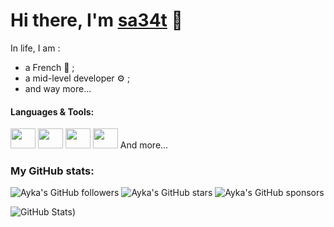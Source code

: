 # Hi there, I'm [sa34t](perfhost.fr 'Fuyza\'s Discord profile') 👀

In life, I am :
- a French 🥐 ;
- a mid-level developer ⚙️ ;
- and way more...
#### Languages & Tools:

<a title="JavaScript" href="https://developer.mozilla.org/docs/Web/JavaScript"><img height="32" width="32" src="https://cdn.simpleicons.org/javascript" style="width:40px" /></a>
<a title="NodeJS" href="https://nodejs.org/en/learn/getting-started/introduction-to-nodejs"><img height="32" width="32" src="https://cdn.simpleicons.org/node.js" style="width:40px" /></a>
<a title="HTML" href="https://developer.mozilla.org/docs/Web/HTML"><img height="32" width="32" src="https://cdn.simpleicons.org/html5" style="width:40px" /></a>
<a title="CSS" href="https://developer.mozilla.org/docs/Web/CSS"><img height="32" width="32" src="https://cdn.simpleicons.org/css3" style="width:40px" /></a>
And more...

### My GitHub stats:

![Ayka's GitHub followers](https://img.shields.io/github/followers/sa34t)
![Ayka's GitHub stars](https://img.shields.io/github/stars/sa34t)
![Ayka's GitHub sponsors](https://img.shields.io/github/sponsors/sa34t)

![GitHub Stats](https://github-readme-stats.vercel.app/api/top-langs/?username=sa34t&theme=dark&show_icons=true&hide_border=true&layout=compact))
